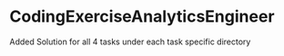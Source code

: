 # CodingExerciseAnalyticsEngineer
Added Solution for all 4 tasks under each task specific directory 
